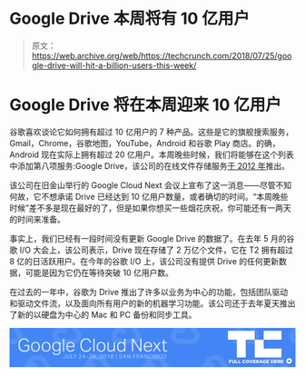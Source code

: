 # Google Drive 本周将有 10 亿用户 

> 原文：<https://web.archive.org/web/https://techcrunch.com/2018/07/25/google-drive-will-hit-a-billion-users-this-week/>

# Google Drive 将在本周迎来 10 亿用户

谷歌喜欢谈论它如何拥有超过 10 亿用户的 7 种产品。这些是它的旗舰搜索服务，Gmail，Chrome，谷歌地图，YouTube，Android 和谷歌 Play 商店。的确，Android 现在实际上拥有超过 20 亿用户。本周晚些时候，我们将能够在这个列表中添加第八项服务:Google Drive，该公司的在线文件存储服务[于 2012 年](https://web.archive.org/web/20230117204803/https://techcrunch.com/2012/04/24/google-drive-is-live/?_ga=2.107172422.537115399.1532276235-1045841826.1521476786)推出。

该公司在旧金山举行的 Google Cloud Next 会议上宣布了这一消息——尽管不知何故，它不想承诺 Drive 已经达到 10 亿用户数量，或者确切的时间。“本周晚些时候”差不多是现在最好的了，但是如果你想买一些烟花庆祝，你可能还有一两天的时间来准备。

事实上，我们已经有一段时间没有更新 Google Drive 的数据了。在去年 5 月的谷歌 I/O 大会上，该公司表示，Drive 现在存储了 2 万亿个文件，它在 T2 拥有超过 8 亿的日活跃用户。在今年的谷歌 I/O 上，该公司没有提供 Drive 的任何更新数据，可能是因为它仍在等待突破 10 亿用户数。

在过去的一年中，谷歌为 Drive 推出了许多以业务为中心的功能，包括团队驱动和驱动文件流，以及面向所有用户的新的机器学习功能。该公司还于去年夏天推出了新的以硬盘为中心的 Mac 和 PC 备份和同步工具。

[![](img/8c36b6b7f36a57b92e4c78d633a22980.png)](https://web.archive.org/web/20230117204803/https://techcrunch.com/tag/google-cloud-next-2018)